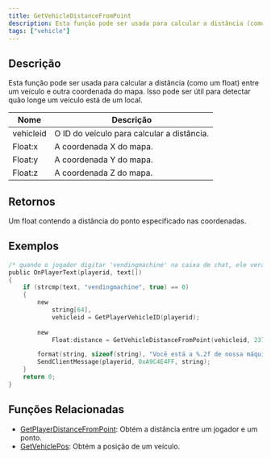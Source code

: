 ```yaml
---
title: GetVehicleDistanceFromPoint
description: Esta função pode ser usada para calcular a distância (como um float) entre um veículo e outra coordenada do mapa.
tags: ["vehicle"]
---
```


## Descrição

Esta função pode ser usada para calcular a distância (como um float) entre um veículo e outra coordenada do mapa. Isso pode ser útil para detectar quão longe um veículo está de um local.

| Nome      | Descrição                                          |
| --------- | -------------------------------------------------- |
| vehicleid | O ID do veículo para calcular a distância.        |
| Float:x   | A coordenada X do mapa.                           |
| Float:y   | A coordenada Y do mapa.                           |
| Float:z   | A coordenada Z do mapa.                           |

## Retornos

Um float contendo a distância do ponto especificado nas coordenadas.

## Exemplos

```c
/* quando o jogador digitar 'vendingmachine' na caixa de chat, ele verá isso.*/
public OnPlayerText(playerid, text[])
{
    if (strcmp(text, "vendingmachine", true) == 0)
    {
        new
            string[64],
            vehicleid = GetPlayerVehicleID(playerid);
        
        new
            Float:distance = GetVehicleDistanceFromPoint(vehicleid, 237.9, 115.6, 1010.2);

        format(string, sizeof(string), "Você está a %.2f de nossa máquina de vendas.", distance);
        SendClientMessage(playerid, 0xA9C4E4FF, string);
    }
    return 0;
}
```

## Funções Relacionadas

- [GetPlayerDistanceFromPoint](GetPlayerDistanceFromPoint): Obtém a distância entre um jogador e um ponto.
- [GetVehiclePos](GetVehiclePos): Obtém a posição de um veículo.
